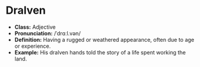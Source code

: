 # Dralven
- **Class:** Adjective  
- **Pronunciation:** /ˈdrɑːl.vən/  
- **Definition:** Having a rugged or weathered appearance, often due to age or experience.  
- **Example:** His dralven hands told the story of a life spent working the land.  
